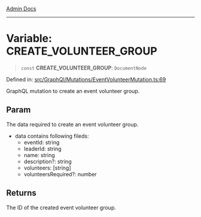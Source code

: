 [Admin Docs](/)

***

# Variable: CREATE\_VOLUNTEER\_GROUP

> `const` **CREATE\_VOLUNTEER\_GROUP**: `DocumentNode`

Defined in: [src/GraphQl/Mutations/EventVolunteerMutation.ts:69](https://github.com/PalisadoesFoundation/talawa-admin/blob/main/src/GraphQl/Mutations/EventVolunteerMutation.ts#L69)

GraphQL mutation to create an event volunteer group.

## Param

The data required to create an event volunteer group.
 - data contains following fileds:
     - eventId: string
     - leaderId: string
     - name: string
     - description?: string
     - volunteers: [string]
     - volunteersRequired?: number

## Returns

The ID of the created event volunteer group.
